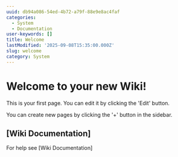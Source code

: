 ```yaml
---
uuid: db94a086-54ed-4b72-a79f-88e9e8ac4faf
categories:
  - System
  - Documentation
user-keywords: []
title: Welcome
lastModified: '2025-09-08T15:35:00.000Z'
slug: welcome
category: System
---
```

# Welcome to your new Wiki!

This is your first page. You can edit it by clicking the 'Edit' button.

You can create new pages by clicking the '+' button in the sidebar.

## [Wiki Documentation]

For help see [Wiki Documentation]

 
